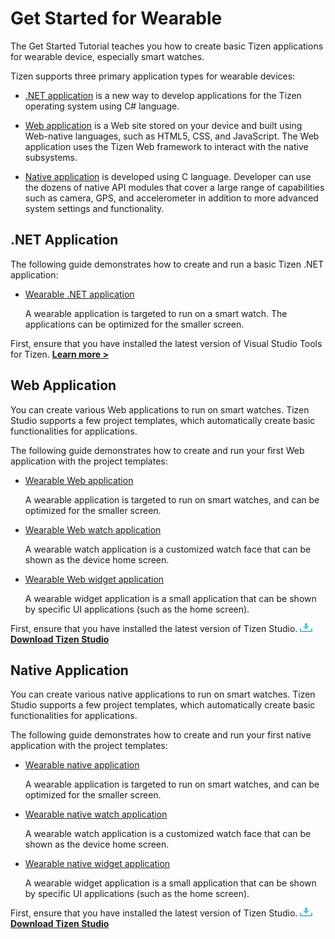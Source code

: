 # Get Started for Wearable

The Get Started Tutorial teaches you how to create basic Tizen applications for wearable device, especially smart watches.

Tizen supports three primary application types for wearable devices:

-   [.NET application](#dotnet-application) is a new way to develop applications for the Tizen operating system using C# language.

-   [Web application](#web-application) is a Web site stored on your device and built using Web-native languages, such as HTML5, CSS, and JavaScript. The Web application uses the Tizen Web framework to interact with the native subsystems.

-   [Native application](#native-application) is developed using C language. Developer can use the dozens of native API modules that cover a large range of capabilities such as camera, GPS, and accelerometer in addition to more advanced system settings and functionality.

<a name="dotnet-application"> </a>
## .NET Application

The following guide demonstrates how to create and run a basic Tizen .NET application:

-   [Wearable .NET application](../dotnet/get-started/wearable/first-app.md)

    A wearable application is targeted to run on a smart watch. The applications can be optimized for the smaller screen.

First, ensure that you have installed the latest version of Visual Studio Tools for Tizen. [**Learn more >**](../vstools/install.md)

## Web Application

You can create various Web applications to run on smart watches. Tizen Studio supports a few project templates, which automatically create basic functionalities for applications.

The following guide demonstrates how to create and run your first Web application with the project templates:

-   [Wearable Web application](../web/get-started/wearable/first-app.md)

    A wearable application is targeted to run on smart watches, and can be optimized for the smaller screen.

-   [Wearable Web watch application](../web/get-started/wearable-watch/first-app-watch.md)

    A wearable watch application is a customized watch face that can be shown as the device home screen.

-   [Wearable Web widget application](../web/get-started/wearable-widget/first-app-widget.md)

    A wearable widget application is a small application that can be shown by specific UI applications (such as the home screen).

First, ensure that you have installed the latest version of Tizen Studio. <a href="https://developer.tizen.org/development/tizen-studio/download" target="_blank">
<img src="media/ic_docs_download.png"><strong> Download Tizen Studio</strong></a>

## Native Application

You can create various native applications to run on smart watches. Tizen Studio supports a few project templates, which automatically create basic functionalities for applications.

The following guide demonstrates how to create and run your first  native application with the project templates:

-   [Wearable native application](../native/get-started/wearable/first-app.md)

    A wearable application is targeted to run on smart watches, and can be optimized for the smaller screen.

-   [Wearable native watch application](../native/get-started/wearable-watch/first-app-watch.md)

    A wearable watch application is a customized watch face that can be shown as the device home screen.

-   [Wearable native widget application](../native/get-started/wearable-widget/first-app-widget.md)

    A wearable widget application is a small application that can be shown by specific UI applications (such as the home screen).

First, ensure that you have installed the latest version of Tizen Studio. <a href="https://developer.tizen.org/development/tizen-studio/download" target="_blank">
<img src="media/ic_docs_download.png"><strong> Download Tizen Studio</strong></a>
